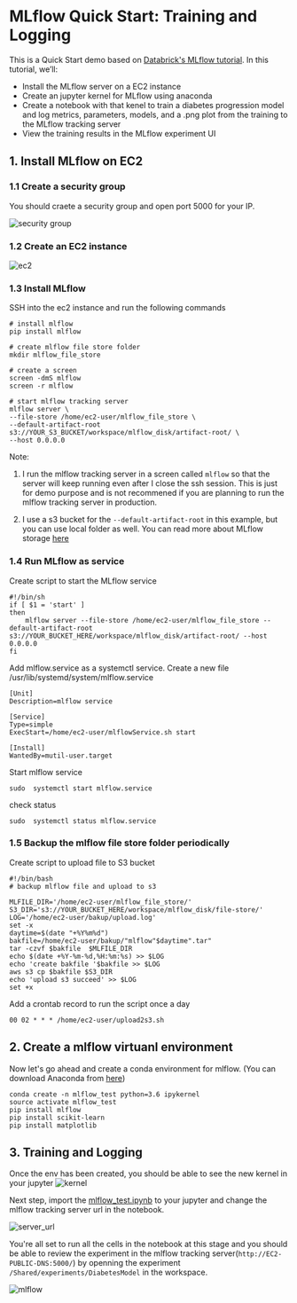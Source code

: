 # MLflow Quick Start: Training and Logging

This is a Quick Start demo based on [Databrick's MLflow tutorial](https://docs.databricks.com/_static/notebooks/mlflow/mlflow-quick-start-training.html). In this tutorial, we’ll:

* Install the MLflow server on a EC2 instance
* Create an jupyter kernel for MLflow using anaconda
* Create a notebook with that kenel to train a diabetes progression model and log metrics, parameters, models, and a .png plot from the training to the MLflow tracking server
* View the training results in the MLflow experiment UI

## 1. Install MLflow on EC2

### 1.1 Create a security group

You should craete a security group and open port 5000 for your IP. 

![security group](./docs/sg.png)

### 1.2 Create an EC2 instance

![ec2](./docs/ec2.png)

### 1.3 Install MLflow
SSH into the ec2 instance and run the following commands

```
# install mlflow
pip install mlflow

# create mlflow file store folder
mkdir mlflow_file_store

# create a screen
screen -dmS mlflow
screen -r mlflow

# start mlflow tracking server
mlflow server \
--file-store /home/ec2-user/mlflow_file_store \
--default-artifact-root s3://YOUR_S3_BUCKET/workspace/mlflow_disk/artifact-root/ \
--host 0.0.0.0

```

Note:
1. I run the mlflow tracking server in a screen called `mlflow` so that the server will keep running even after I close the ssh session. This is just for demo purpose and is not recommened if you are planning to run the mlflow tracking server in production.

2. I use a s3 bucket for the `--default-artifact-root` in this example, but you can use local folder as well. You can read more about MLflow storage [here](https://www.mlflow.org/docs/latest/tracking.html#storage)

### 1.4 Run MLflow as service
Create script to start the MLflow service 
```
#!/bin/sh
if [ $1 = 'start' ]
then
    mlflow server --file-store /home/ec2-user/mlflow_file_store --default-artifact-root s3://YOUR_BUCKET_HERE/workspace/mlflow_disk/artifact-root/ --host 0.0.0.0
fi  
```
Add mlflow.service as a systemctl service.
Create a new file /usr/lib/systemd/system/mlflow.service
```
[Unit]
Description=mlflow service

[Service]
Type=simple
ExecStart=/home/ec2-user/mlflowService.sh start

[Install]
WantedBy=mutil-user.target
```
Start mlflow service
```
sudo  systemctl start mlflow.service
```
check status 
```
sudo  systemctl status mlflow.service
```
### 1.5 Backup the mlflow file store folder periodically
Create script to upload file to S3 bucket
```
#!/bin/bash
# backup mlflow file and upload to s3

MLFILE_DIR='/home/ec2-user/mlflow_file_store/'
S3_DIR='s3://YOUR_BUCKET_HERE/workspace/mlflow_disk/file-store/'
LOG='/home/ec2-user/bakup/upload.log'
set -x
daytime=$(date "+%Y%m%d")
bakfile=/home/ec2-user/bakup/"mlflow"$daytime".tar"
tar -czvf $bakfile  $MLFILE_DIR
echo $(date +%Y-%m-%d,%H:%m:%s) >> $LOG
echo 'create bakfile '$bakfile >> $LOG
aws s3 cp $bakfile $S3_DIR
echo 'upload s3 succeed' >> $LOG
set +x
```
Add a crontab record to run the script once a day
```
00 02 * * * /home/ec2-user/upload2s3.sh
```

## 2. Create a mlflow virtuanl environment

Now let's go ahead and create a conda environment for mlflow. (You can download Anaconda from [here](https://www.anaconda.com/distribution/))

```
conda create -n mlflow_test python=3.6 ipykernel
source activate mlflow_test
pip install mlflow
pip install scikit-learn
pip install matplotlib
```

## 3. Training and Logging

Once the env has been created, you should be able to see the new kernel in your jupyter
![kernel](./docs/kernel.png)

Next step, import the [mlflow_test.ipynb](mlflow_test.ipynb) to your jupyter and change the mlflow tracking server url in the notebook.

![server_url](./docs/server_url.png)


You're all set to run all the cells in the notebook at this stage and you should be able to review the experiment in the mlflow tracking server(`http://EC2-PUBLIC-DNS:5000/`) by openning the experiment `/Shared/experiments/DiabetesModel` in the workspace.

![mlflow](./docs/mlflow.png)



